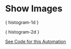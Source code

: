# Show Images

{ histogram-1d }

{ histogram-2d }

[See Code for this Automation](https://github.com/crosscompute/crosscompute-examples/tree/master/reports/randomize-histograms)

